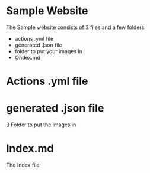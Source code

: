 
# Sample Website

The Sample website consists of 3 files and a few folders
- actions .yml file
- generated .json file
- folder to put your images in
- Ondex.md 

# Actions .yml file

# generated .json file

3 Folder to put the images in 

# Index.md 

The Index file 

